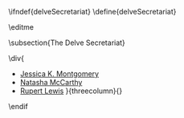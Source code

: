 \ifndef{delveSecretariat}
\define{delveSecretariat}

\editme

\subsection{The Delve Secretariat}

<style>
.reveal .threecolumn ul {
  columns: 3;
  -webkit-columns: 3;
  -moz-columns: 3;
  font-size: 0.7em;
}
.threecolumn ul {
  columns: 3;
  -webkit-columns: 3;
  -moz-columns: 3;
}
</style>

\div{
* [Jessica K. Montgomery](https://rs-delve.github.io/people/jessica-montgomery.html)
* [Natasha McCarthy](https://rs-delve.github.io/people/natasha-mccarthy.html)
* [Rupert Lewis](https://rs-delve.github.io/people/people/natasha-mccarthy.html)
}{threecolumn}{}

\endif
